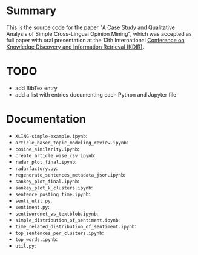 # Summary

This is the source code for the paper "A Case Study and Qualitative Analysis of Simple Cross-Lingual Opinion Mining", which was accepted as full paper with oral presentation at the 13th International [Conference on Knowledge Discovery and Information Retrieval (KDIR)](http://www.kdir.ic3k.org/).

# TODO

- add BibTex entry
- add a list with entries documenting each Python and Jupyter file

# Documentation

- `XLING-simple-example.ipynb`: 
- `article_based_topic_modeling_review.ipynb`: 
- `cosine_similarity.ipynb`: 
- `create_article_wise_csv.ipynb`: 
- `radar_plot_final.ipynb`: 
- `radarfactory.py`: 
- `regenerate_sentences_metadata_json.ipynb`: 
- `sankey_plot_final.ipynb`: 
- `sankey_plot_k_clusters.ipynb`: 
- `sentence_posting_time.ipynb`: 
- `senti_util.py`: 
- `sentiment.py`: 
- `sentiwordnet_vs_textblob.ipynb`: 
- `simple_distribution_of_sentiment.ipynb`: 
- `time_related_distribution_of_sentiment.ipynb`: 
- `top_sentences_per_clusters.ipynb`: 
- `top_words.ipynb`: 
- `util.py`: 
